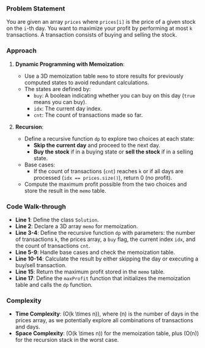 ### Problem Statement
You are given an array `prices` where `prices[i]` is the price of a given stock on the `i`-th day. You want to maximize your profit by performing at most `k` transactions. A transaction consists of buying and selling the stock.

### Approach
1. **Dynamic Programming with Memoization**:
   - Use a 3D memoization table `memo` to store results for previously computed states to avoid redundant calculations.
   - The states are defined by:
     - `buy`: A boolean indicating whether you can buy on this day (`true` means you can buy).
     - `idx`: The current day index.
     - `cnt`: The count of transactions made so far.

2. **Recursion**:
   - Define a recursive function `dp` to explore two choices at each state:
     - **Skip the current day** and proceed to the next day.
     - **Buy the stock** if in a buying state or **sell the stock** if in a selling state.
   - Base cases:
     - If the count of transactions (`cnt`) reaches `k` or if all days are processed (`idx == prices.size()`), return 0 (no profit).
   - Compute the maximum profit possible from the two choices and store the result in the `memo` table.

### Code Walk-through
- **Line 1**: Define the class `Solution`.
- **Line 2**: Declare a 3D array `memo` for memoization.
- **Line 3-4**: Define the recursive function `dp` with parameters: the number of transactions `k`, the prices array, a `buy` flag, the current index `idx`, and the count of transactions `cnt`.
- **Line 5-9**: Handle base cases and check the memoization table.
- **Line 10-14**: Calculate the result by either skipping the day or executing a buy/sell transaction.
- **Line 15**: Return the maximum profit stored in the `memo` table.
- **Line 17**: Define the `maxProfit` function that initializes the memoization table and calls the `dp` function.

### Complexity
- **Time Complexity**: \(O(k \times n)\), where \(n\) is the number of days in the prices array, as we potentially explore all combinations of transactions and days.
- **Space Complexity**: \(O(k \times n)\) for the memoization table, plus \(O(n)\) for the recursion stack in the worst case.
